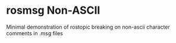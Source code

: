 # rosmsg Non-ASCII
Minimal demonstration of rostopic breaking on non-ascii character comments in .msg files
